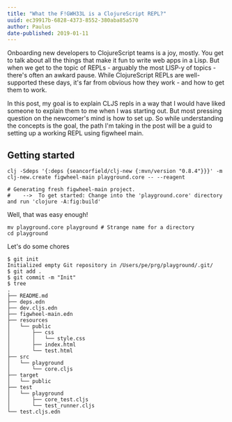 ```yaml
---
title: "What the F!GWH33L is a ClojureScript REPL?"
uuid: ec39917b-6828-4373-8552-380aba85a570
author: Paulus
date-published: 2019-01-11
---
```


Onboarding new developers to ClojureScript teams is a joy, mostly. You get to talk about all the things that make it fun to write web apps in a Lisp. But when we get to the topic of REPLs - arguably the most LISP-y of topics - there's often an awkard pause. While ClojureScript REPLs are well-supported these days, it's far from obvious how they work - and how to get them to work.

In this post, my goal is to explain CLJS repls in a way that I would have liked someone to explain them to me when I was starting out. But most pressing question on the newcomer's mind is how to set up. So while understanding the concepts is the goal, the path I'm taking in the post will be a guid to setting up a working REPL using figwheel main. 

## Getting started

```
clj -Sdeps '{:deps {seancorfield/clj-new {:mvn/version "0.8.4"}}}' -m clj-new.create figwheel-main playground.core -- --reagent

# Generating fresh figwheel-main project.
#    -->  To get started: Change into the 'playground.core' directory and run 'clojure -A:fig:build'
```

Well, that was easy enough!

```
mv playground.core playground # Strange name for a directory
cd playground
```

Let's do some chores

```
$ git init
Initialized empty Git repository in /Users/pe/prg/playground/.git/
$ git add .
$ git commit -m "Init"
$ tree
.
├── README.md
├── deps.edn
├── dev.cljs.edn
├── figwheel-main.edn
├── resources
│   └── public
│       ├── css
│       │   └── style.css
│       ├── index.html
│       └── test.html
├── src
│   └── playground
│       └── core.cljs
├── target
│   └── public
├── test
│   └── playground
│       ├── core_test.cljs
│       └── test_runner.cljs
└── test.cljs.edn
```
